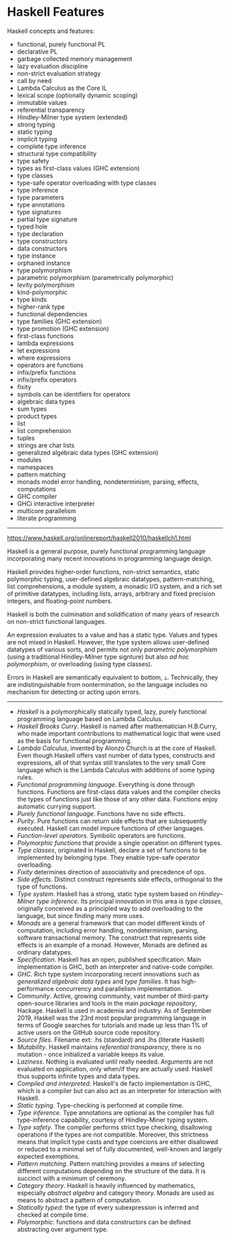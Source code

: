 # Haskell Features

Haskell concepts and features:
- functional, purely functional PL
- declarative PL
- garbage collected memory management
- lazy evaluation discipline
- non-strict evaluation strategy
- call by need
- Lambda Calculus as the Core IL
- lexical scope (optionally dynamic scoping)
- immutable values
- referential transparency
- Hindley-Milner type system (extended)
- strong typing
- static typing
- implicit typing
- complete type inference
- structural type compatibility
- type safety
- types as first-class values (GHC extension)
- type classes
- type-safe operator overloading with type classes
- type inference
- type parameters
- type annotations
- type signatures
- partial type signature
- typed hole
- type declaration
- type constructors
- data constructors
- type instance
- orphaned instance
- type polymorphism
- parametric polymorphism (parametrically polymorphic)
- levity polymorphism
- kind-polymorphic
- type kinds
- higher-rank type
- functional dependencies
- type families (GHC extension)
- type promotion (GHC extension)
- first-class functions
- lambda expressions
- let expressions
- where expressions
- operators are functions
- infix/prefix functions
- infix/prefix operators
- fixity
- symbols can be identifiers for operators
- algebraic data types
- sum types
- product types
- list
- list comprehension
- tuples
- strings are char lists
- generalized algebraic data types (GHC extension)
- modules
- namespaces
- pattern matching
- monads model error handling, nondeterminism, parsing, effects, computations
- GHC compiler
- GHCi interactive interpreter
- multicore parallelism
- literate programming

---

https://www.haskell.org/onlinereport/haskell2010/haskellch1.html

Haskell is a general purpose, purely functional programming language incorporating many recent innovations in programming language design.

Haskell provides higher-order functions, non-strict semantics, static polymorphic typing, user-defined algebraic datatypes, pattern-matching, list comprehensions, a module system, a monadic I/O system, and a rich set of primitive datatypes, including lists, arrays, arbitrary and fixed precision integers, and floating-point numbers.

Haskell is both the culmination and solidification of many years of research on non-strict functional languages.


An expression evaluates to a value and has a static type. Values and types are not mixed in Haskell. However, the type system allows user-defined datatypes of various sorts, and permits not only *parametric polymorphism* (using a traditional Hindley-Milner type signture) but also *ad hoc polymorphism*, or overloading (using type classes).

Errors in Haskell are semantically equivalent to bottom, `⊥`. Technically, they are indistinguishable from nontermination, so the language includes no mechanism for detecting or acting upon errors.


---

* *Haskell* is a polymorphically statically typed, lazy, purely functional programming language based on Lambda Calculus.
* *Haskell Brooks Curry*. Haskell is named after mathematician H.B.Curry, who made important contributions to mathematical logic that were used as the basis for functional programming.
* *Lambda Calculus*, invented by Alonzo Church is at the core of Haskell. Even though Haskell offers vast number of data types, constructs and expressions, all of that syntax still translates to the very small Core language which is the Lambda Calculus with additions of some typing rules.
* *Functional programming language*. Everything is done through functions. Functions are first-class data values and the compiler checks the types of functions just like those of any other data. Functions enjoy automatic currying support.
* *Purely functional language*. Functions have no side effects.
* *Purity*. Pure functions can return side effects that are subsequently executed. Haskell can model impure functions of other languages.
* *Function-level operators*. Symbolic operators are functions.
* *Polymorphic functions* that provide a single operation on different types.
* *Type classes*, originated in Haskell, declare a set of functions to be implemented by belonging type. They enable type-safe operator overloading.
* *Fixity* determines direction of associativity and precedence of ops.
* *Side effects*. Distinct construct represents side effects, orthogonal to the type of functions.
* *Type system*. Haskell has a strong, static type system based on *Hindley–Milner type inference*. Its principal innovation in this area is *type classes*, originally conceived as a principled way to add overloading to the language, but since finding many more uses.
* *Monads* are a general framework that can model different kinds of computation, including error handling, nondeterminism, parsing, software transactional memory. The construct that represents side effects is an example of a monad. However, Monads are defined as ordinary datatypes.
* *Specification*. Haskell has an open, published specification. Main implementation is GHC, both an interpreter and native-code compiler.
* *GHC*. Rich type system incorporating recent innovations such as *generalized algebraic data types* and *type families*. It has high-performance concurrency and parallelism implementation.
* *Community*. Active, growing community, vast number of third-party open-source libraries and tools in the main *package repository*, Hackage. Haskell is used in academia and industry. As of September 2019, Haskell was the 23rd most popular programming language in terms of Google searches for tutorials and made up less than 1% of active users on the GitHub source code repository.
* *Source files*. Filename ext: .hs (standard) and .lhs (literate Haskell)
* *Mutability*. Haskell maintains *referential transparency*, there is no mutation - once initialized a variable keeps its value.
* *Laziness*. Nothing is evaluated until really needed. Arguments are not evaluated on application, only when/if they are actually used. Haskell thus supports infinite types and data types.
* *Compiled and interpreted*. Haskell's de facto implementation is GHC, which is a compiler but can also act as an interpreter for interaction with Haskell.
* *Static typing*. Type-checking is performed at compile time.
* *Type inference*. Type annotations are optional as the compiler has full type-inference capability, courtesy of Hindley-Miner typing system.
* *Type safety*. The compiler performs strict type checking, disallowing operations if the types are not compatible. Moreover, this strictness means that implicit type casts and type coercions are either disallowed or reduced to a minimal set of fully documented, well-known and largely expected exemptions.
* *Pattern matching*. Pattern matching provides a means of selecting different computations depending on the structure of the data. It is succinct with a minimum of ceremony.
* *Category theory*. Haskell is heavily influenced by mathematics, especially *abstract algebra* and category theory. Monads are used as means to abstract a pattern of computation.
* *Statically typed*: the type of every subexpression is inferred and checked at compile time.
* *Polymorphic*: functions and data constructors can be defined abstracting over argument type. 
